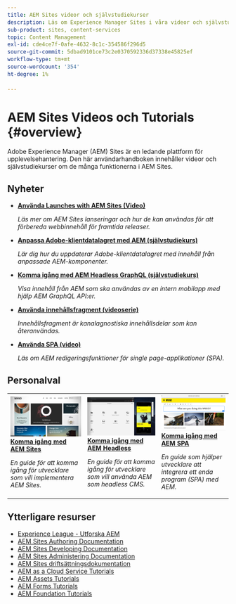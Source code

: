 ```yaml
---
title: AEM Sites videor och självstudiekurser
description: Läs om Experience Manager Sites i våra videor och självstudiekurser. Upptäck personalväljarna och nyheterna i AEM Sites.
sub-product: sites, content-services
topic: Content Management
exl-id: cde4ce7f-0afe-4632-8c1c-354586f296d5
source-git-commit: 5dbad9101ce73c2e0370592336d37338e45825ef
workflow-type: tm+mt
source-wordcount: '354'
ht-degree: 1%

---
```


# AEM Sites Videos och Tutorials {#overview}

Adobe Experience Manager (AEM) Sites är en ledande plattform för upplevelsehantering. Den här användarhandboken innehåller videor och självstudiekurser om de många funktionerna i AEM Sites.


<div id="whats-new-section">

## Nyheter

* **[Använda Launches with AEM Sites (Video)](./page-authoring/launches.md)**

   *Läs mer om AEM Sites lanseringar och hur de kan användas för att förbereda webbinnehåll för framtida releaser.*

* **[Anpassa Adobe-klientdatalagret med AEM (självstudiekurs)](./integrations/adobe-client-data-layer/data-layer-customize.md)**

   *Lär dig hur du uppdaterar Adobe-klientdatalagret med innehåll från anpassade AEM-komponenter.*

* **[Komma igång med AEM Headless GraphQL (självstudiekurs)](https://experienceleague.adobe.com/docs/experience-manager-learn/getting-started-with-aem-headless/graphql/overview.html)**

   *Visa innehåll från AEM som ska användas av en intern mobilapp med hjälp AEM GraphQL API:er.*

* **[Använda innehållsfragment (videoserie)](./content-fragments/content-fragments-feature-video-use.md)**

   *Innehållsfragment är kanalagnostiska innehållsdelar som kan återanvändas.*

* **[Använda SPA (video)](./spa-editor/spa-editor-framework-feature-video-use.md)**

   *Läs om AEM redigeringsfunktioner för single page-applikationer (SPA).*

</div>

<div id="recs-overview-body-1"></div>
<div id="recs-overview-body-2"></div>
<div id="recs-overview-body-3"></div>
<div id="recs-overview-body-4"></div>
<div id="recs-overview-body-5"></div>
<div id="recs-overview-body-6"></div>

<div id="staff-picks-section">

## Personalval

<table>
<tr>
  <td>
    <a href="https://experienceleague.adobe.com/docs/experience-manager-learn/getting-started-wknd-tutorial-develop/overview.html">
      <img alt="Komma igång med AEM Sites - WKND självstudiekurs" src="./assets/aem-wknd-tutorial.png" />
    </a>
    <div>
      <a href="https://experienceleague.adobe.com/docs/experience-manager-learn/getting-started-wknd-tutorial-develop/overview.html">
    <strong>Komma igång med AEM Sites</strong>
    </a>
    </div>
    <p>
    <em>En guide för att komma igång för utvecklare som vill implementera AEM Sites.</em>
    <p>
  </td>
  <td>
    <a href="https://experienceleague.adobe.com/docs/experience-manager-learn/getting-started-with-aem-headless/overview.html">
    <img alt="Komma igång med AEM Headless" src="./assets/aem-headless-tutorial.png" />
    </a>
    <div>
    <a href="https://experienceleague.adobe.com/docs/experience-manager-learn/getting-started-with-aem-headless/overview.html">
    <strong>Komma igång med AEM Headless</strong>
    </a>
    </div>
    <p>
    <em>En guide för att komma igång för utvecklare som vill använda AEM som headless CMS.</em>
    </p>
  </td>
  <td>
    <a href="https://experienceleague.adobe.com/docs/experience-manager-learn/getting-started-with-aem-headless/spa-editor/react/overview.html">
      <img alt="Komma igång med AEM SPA" src="./assets/aem-wknd-spa-editor-tutorial.png" />
    </a>
     <div>
      <a href="https://experienceleague.adobe.com/docs/experience-manager-learn/getting-started-with-aem-headless/spa-editor/react/overview.html">
        <strong>Komma igång med AEM SPA</strong>
      </a>
    </div>
    <p>
    <em>En guide som hjälper utvecklare att integrera ett enda program (SPA) med AEM.</em>
    <p>
  </td>
</tr>
</table>

</div>

## Ytterligare resurser

* [Experience League - Utforska AEM](https://experienceleague.adobe.com/#recommended/solutions/experience-manager)
* [AEM Sites Authoring Documentation](https://experienceleague.adobe.com/docs/experience-manager-65/authoring/home.html)
* [AEM Sites Developing Documentation](https://experienceleague.adobe.com/docs/experience-manager-65/developing/home.html)
* [AEM Sites Administering Documentation](https://experienceleague.adobe.com/docs/experience-manager-65/administering/home.html)
* [AEM Sites driftsättningsdokumentation](https://experienceleague.adobe.com/docs/experience-manager-65/deploying/home.html)
* [AEM as a Cloud Service Tutorials](/help/cloud-service/overview.md)
* [AEM Assets Tutorials](/help/assets/overview.md)
* [AEM Forms Tutorials](/help/forms/overview.md)
* [AEM Foundation Tutorials](/help/foundation/overview.md)
